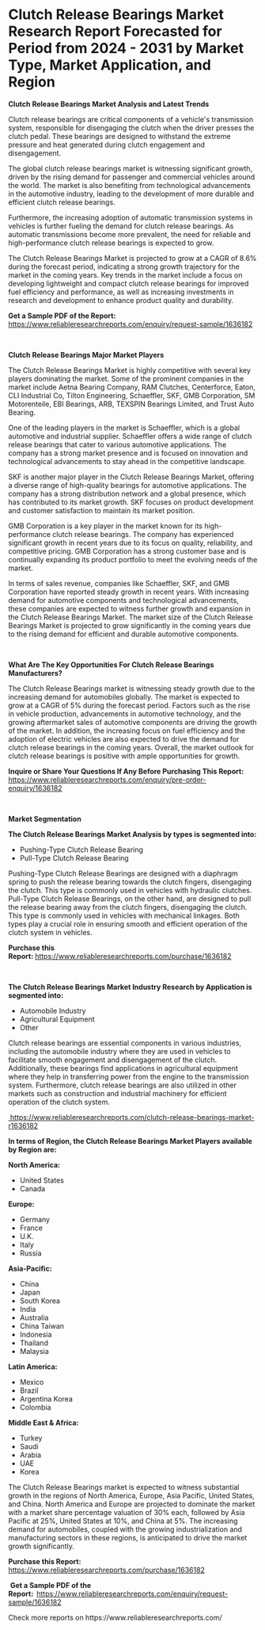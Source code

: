 <p><h1>Clutch Release Bearings Market Research Report Forecasted for Period from 2024 -  2031 by Market Type, Market Application, and Region</h1></p><p><strong>Clutch Release Bearings Market Analysis and Latest Trends</strong></p>
<p><p>Clutch release bearings are critical components of a vehicle's transmission system, responsible for disengaging the clutch when the driver presses the clutch pedal. These bearings are designed to withstand the extreme pressure and heat generated during clutch engagement and disengagement.</p><p>The global clutch release bearings market is witnessing significant growth, driven by the rising demand for passenger and commercial vehicles around the world. The market is also benefiting from technological advancements in the automotive industry, leading to the development of more durable and efficient clutch release bearings.</p><p>Furthermore, the increasing adoption of automatic transmission systems in vehicles is further fueling the demand for clutch release bearings. As automatic transmissions become more prevalent, the need for reliable and high-performance clutch release bearings is expected to grow.</p><p>The Clutch Release Bearings Market is projected to grow at a CAGR of 8.6% during the forecast period, indicating a strong growth trajectory for the market in the coming years. Key trends in the market include a focus on developing lightweight and compact clutch release bearings for improved fuel efficiency and performance, as well as increasing investments in research and development to enhance product quality and durability.</p></p>
<p><strong>Get a Sample PDF of the Report:&nbsp;</strong> <a href="https://www.reliableresearchreports.com/enquiry/request-sample/1636182">https://www.reliableresearchreports.com/enquiry/request-sample/1636182</a></p>
<p>&nbsp;</p>
<p><strong>Clutch Release Bearings Major Market Players</strong></p>
<p><p>The Clutch Release Bearings Market is highly competitive with several key players dominating the market. Some of the prominent companies in the market include Aetna Bearing Company, RAM Clutches, Centerforce, Eaton, CLI Industrial Co, Tilton Engineering, Schaeffler, SKF, GMB Corporation, SM Motorenteile, EBI Bearings, ARB, TEXSPIN Bearings Limited, and Trust Auto Bearing.</p><p>One of the leading players in the market is Schaeffler, which is a global automotive and industrial supplier. Schaeffler offers a wide range of clutch release bearings that cater to various automotive applications. The company has a strong market presence and is focused on innovation and technological advancements to stay ahead in the competitive landscape.</p><p>SKF is another major player in the Clutch Release Bearings Market, offering a diverse range of high-quality bearings for automotive applications. The company has a strong distribution network and a global presence, which has contributed to its market growth. SKF focuses on product development and customer satisfaction to maintain its market position.</p><p>GMB Corporation is a key player in the market known for its high-performance clutch release bearings. The company has experienced significant growth in recent years due to its focus on quality, reliability, and competitive pricing. GMB Corporation has a strong customer base and is continually expanding its product portfolio to meet the evolving needs of the market.</p><p>In terms of sales revenue, companies like Schaeffler, SKF, and GMB Corporation have reported steady growth in recent years. With increasing demand for automotive components and technological advancements, these companies are expected to witness further growth and expansion in the Clutch Release Bearings Market. The market size of the Clutch Release Bearings Market is projected to grow significantly in the coming years due to the rising demand for efficient and durable automotive components.</p></p>
<p>&nbsp;</p>
<p><strong>What Are The Key Opportunities For Clutch Release Bearings Manufacturers?</strong></p>
<p><p>The Clutch Release Bearings market is witnessing steady growth due to the increasing demand for automobiles globally. The market is expected to grow at a CAGR of 5% during the forecast period. Factors such as the rise in vehicle production, advancements in automotive technology, and the growing aftermarket sales of automotive components are driving the growth of the market. In addition, the increasing focus on fuel efficiency and the adoption of electric vehicles are also expected to drive the demand for clutch release bearings in the coming years. Overall, the market outlook for clutch release bearings is positive with ample opportunities for growth.</p></p>
<p><strong>Inquire or Share Your Questions If Any Before Purchasing This Report:</strong> <a href="https://www.reliableresearchreports.com/enquiry/pre-order-enquiry/1636182">https://www.reliableresearchreports.com/enquiry/pre-order-enquiry/1636182</a></p>
<p>&nbsp;</p>
<p><strong>Market Segmentation</strong></p>
<p><strong>The Clutch Release Bearings Market Analysis by types is segmented into:</strong></p>
<p><ul><li>Pushing-Type Clutch Release Bearing</li><li>Pull-Type Clutch Release Bearing</li></ul></p>
<p><p>Pushing-Type Clutch Release Bearings are designed with a diaphragm spring to push the release bearing towards the clutch fingers, disengaging the clutch. This type is commonly used in vehicles with hydraulic clutches. Pull-Type Clutch Release Bearings, on the other hand, are designed to pull the release bearing away from the clutch fingers, disengaging the clutch. This type is commonly used in vehicles with mechanical linkages. Both types play a crucial role in ensuring smooth and efficient operation of the clutch system in vehicles.</p></p>
<p><strong>Purchase this Report:&nbsp;</strong><a href="https://www.reliableresearchreports.com/purchase/1636182">https://www.reliableresearchreports.com/purchase/1636182</a></p>
<p>&nbsp;</p>
<p><strong>The Clutch Release Bearings Market Industry Research by Application is segmented into:</strong></p>
<p><ul><li>Automobile Industry</li><li>Agricultural Equipment</li><li>Other</li></ul></p>
<p><p>Clutch release bearings are essential components in various industries, including the automobile industry where they are used in vehicles to facilitate smooth engagement and disengagement of the clutch. Additionally, these bearings find applications in agricultural equipment where they help in transferring power from the engine to the transmission system. Furthermore, clutch release bearings are also utilized in other markets such as construction and industrial machinery for efficient operation of the clutch system.</p></p>
<p><a href="https://www.reliableresearchreports.com/clutch-release-bearings-market-r1636182">&nbsp;https://www.reliableresearchreports.com/clutch-release-bearings-market-r1636182</a></p>
<p><strong>In terms of Region, the Clutch Release Bearings Market Players available by Region are:</strong></p>
<p>
    <p> <strong> North America: </strong>
        <ul>
            <li>United States</li>
            <li>Canada</li>
        </ul>
        </p> 
    <p> <strong> Europe: </strong>
        <ul>
            <li>Germany</li>
            <li>France</li>
            <li>U.K.</li>
            <li>Italy</li>
            <li>Russia</li>
        </ul>
        </p> 
    <p> <strong> Asia-Pacific: </strong>
        <ul>
            <li>China</li>
            <li>Japan</li>
            <li>South Korea</li>
            <li>India</li>
            <li>Australia</li>
            <li>China Taiwan</li>
            <li>Indonesia</li>
            <li>Thailand</li>
            <li>Malaysia</li>
        </ul>
        </p> 
    <p> <strong> Latin America: </strong>
        <ul>
            <li>Mexico</li>
            <li>Brazil</li>
            <li>Argentina Korea</li>
            <li>Colombia</li>
        </ul>
        </p> 
    <p> <strong> Middle East & Africa: </strong>
        <ul>
            <li>Turkey</li>
            <li>Saudi</li>
            <li>Arabia</li>
            <li>UAE</li>
            <li>Korea</li>
        </ul>
    </p>
    </p>
<p><p>The Clutch Release Bearings market is expected to witness substantial growth in the regions of North America, Europe, Asia Pacific, United States, and China. North America and Europe are projected to dominate the market with a market share percentage valuation of 30% each, followed by Asia Pacific at 25%, United States at 10%, and China at 5%. The increasing demand for automobiles, coupled with the growing industrialization and manufacturing sectors in these regions, is anticipated to drive the market growth significantly.</p></p>
<p><strong>Purchase this Report: </strong><a href="https://www.reliableresearchreports.com/purchase/1636182">https://www.reliableresearchreports.com/purchase/1636182</a></p>
<p>&nbsp;<strong>Get a Sample PDF of the Report:&nbsp;&nbsp;</strong><a href="https://www.reliableresearchreports.com/enquiry/request-sample/1636182">https://www.reliableresearchreports.com/enquiry/request-sample/1636182</a></p>
<p><strong></strong></p>
<p>Check more reports on https://www.reliableresearchreports.com/</p>